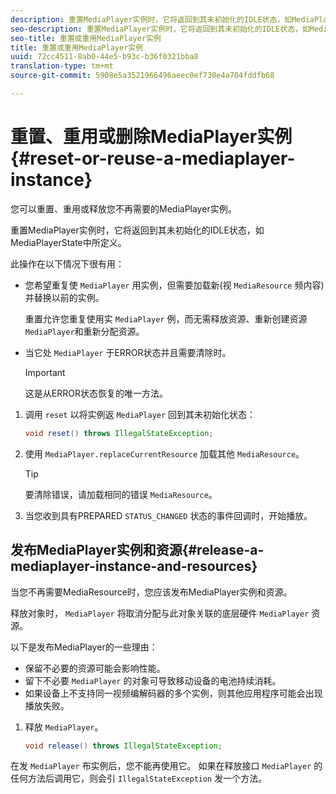 ```yaml
---
description: 重置MediaPlayer实例时，它将返回到其未初始化的IDLE状态，如MediaPlayerState中所定义。
seo-description: 重置MediaPlayer实例时，它将返回到其未初始化的IDLE状态，如MediaPlayerState中所定义。
seo-title: 重置或重用MediaPlayer实例
title: 重置或重用MediaPlayer实例
uuid: 72cc4511-8ab0-44e5-b93c-b36f0321bba8
translation-type: tm+mt
source-git-commit: 5908e5a3521966496aeec0ef730e4a704fddfb68

---
```



# 重置、重用或删除MediaPlayer实例 {#reset-or-reuse-a-mediaplayer-instance}

您可以重置、重用或释放您不再需要的MediaPlayer实例。

重置MediaPlayer实例时，它将返回到其未初始化的IDLE状态，如MediaPlayerState中所定义。

此操作在以下情况下很有用：

* 您希望重复使 `MediaPlayer` 用实例，但需要加载新(视 `MediaResource` 频内容)并替换以前的实例。

   重置允许您重复使用实 `MediaPlayer` 例，而无需释放资源、重新创建资源 `MediaPlayer`和重新分配资源。

* 当它处 `MediaPlayer` 于ERROR状态并且需要清除时。

   >[!IMPORTANT]
   >
   >这是从ERROR状态恢复的唯一方法。

1. 调用 `reset` 以将实例返 `MediaPlayer` 回到其未初始化状态：

   ```java
   void reset() throws IllegalStateException; 
   ```

1. 使用 `MediaPlayer.replaceCurrentResource` 加载其他 `MediaResource`。

   >[!TIP]
   >
   >要清除错误，请加载相同的错误 `MediaResource`。

1. 当您收到具有PREPARED `STATUS_CHANGED` 状态的事件回调时，开始播放。

## 发布MediaPlayer实例和资源{#release-a-mediaplayer-instance-and-resources}

当您不再需要MediaResource时，您应该发布MediaPlayer实例和资源。

释放对象时， `MediaPlayer` 将取消分配与此对象关联的底层硬件 `MediaPlayer` 资源。

以下是发布MediaPlayer的一些理由：

* 保留不必要的资源可能会影响性能。
* 留下不必要 `MediaPlayer` 的对象可导致移动设备的电池持续消耗。
* 如果设备上不支持同一视频编解码器的多个实例，则其他应用程序可能会出现播放失败。

1. 释放 `MediaPlayer`。

   ```java
   void release() throws IllegalStateException;
   ```

在发 `MediaPlayer` 布实例后，您不能再使用它。 如果在释放接口 `MediaPlayer` 的任何方法后调用它，则会引 `IllegalStateException` 发一个方法。